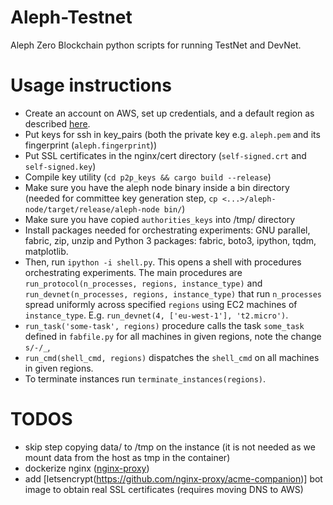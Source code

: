 # Aleph-Testnet

Aleph Zero Blockchain python scripts for running TestNet and DevNet.

# Usage instructions

- Create an account on AWS, set up credentials, and a default region as described [here](https://boto3.amazonaws.com/v1/documentation/api/latest/guide/quickstart.html#configuration).
- Put keys for ssh in key_pairs (both the private key e.g. `aleph.pem` and its fingerprint (`aleph.fingerprint`))
- Put SSL certificates in the nginx/cert directory (`self-signed.crt` and `self-signed.key`)
- Compile key utility (`cd p2p_keys && cargo build --release`)
- Make sure you have the aleph node binary inside a bin directory (needed for committee key generation step, `cp <...>/aleph-node/target/release/aleph-node bin/`)
- Make sure you have copied `authorities_keys` into /tmp/ directory
- Install packages needed for orchestrating experiments: GNU parallel, fabric, zip, unzip and Python 3 packages: fabric, boto3, ipython, tqdm, matplotlib.
- Then, run `ipython -i shell.py`. This opens a shell with procedures orchestrating experiments.
  The main procedures are `run_protocol(n_processes, regions, instance_type)` and
  `run_devnet(n_processes, regions, instance_type)` that run `n_processes` spread
  uniformly across specified `regions` using EC2 machines of `instance_type`. E.g.
  `run_devnet(4, ['eu-west-1'], 't2.micro')`.
- `run_task('some-task', regions)` procedure calls the task `some_task` defined in `fabfile.py` for all machines in given
  regions, note the change `s/-/_`,
- `run_cmd(shell_cmd, regions)` dispatches the `shell_cmd` on all machines in given regions.
- To terminate instances run `terminate_instances(regions)`.

# TODOS

- skip step copying data/ to /tmp on the instance (it is not needed as we mount data from the host as tmp in the container)
- dockerize nginx ([nginx-proxy](https://github.com/nginx-proxy/nginx-proxy))
- add [letsencrypt(https://github.com/nginx-proxy/acme-companion)] bot image to obtain real SSL certificates (requires moving DNS to AWS)
